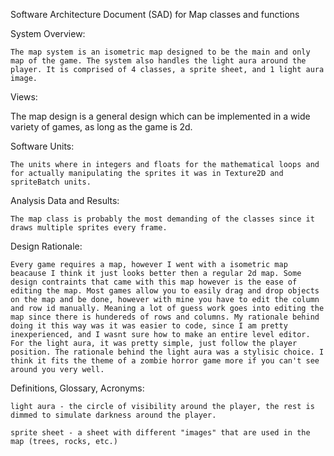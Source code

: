 
Software Architecture Document (SAD) for Map classes and functions


System Overview: 
	


	The map system is an isometric map designed to be the main and only map of the game. The system also handles the light aura around the player. It is comprised of 4 classes, a sprite sheet, and 1 light aura image.


Views:


The map design is a general design which can be implemented in a wide variety of games, as long as the game is 2d. 


Software Units:

	The units where in integers and floats for the mathematical loops and for actually manipulating the sprites it was in Texture2D and spriteBatch units.  


Analysis Data and Results:
	
	
	The map class is probably the most demanding of the classes since it draws multiple sprites every frame. 

	
Design Rationale:
	
	Every game requires a map, however I went with a isometric map beacause I think it just looks better then a regular 2d map. Some design contraints that came with this map however is the ease of editing the map. Most games allow you to easily drag and drop objects on the map and be done, however with mine you have to edit the column and row id manually. Meaning a lot of guess work goes into editing the map since there is hundereds of rows and columns. My rationale behind doing it this way was it was easier to code, since I am pretty inexperienced, and I wasnt sure how to make an entire level editor. For the light aura, it was pretty simple, just follow the player position. The rationale behind the light aura was a stylisic choice. I think it fits the theme of a zombie horror game more if you can't see around you very well. 

	


Definitions, Glossary, Acronyms:


	light aura - the circle of visibility around the player, the rest is dimmed to simulate darkness around the player. 

	sprite sheet - a sheet with different "images" that are used in the map (trees, rocks, etc.)

